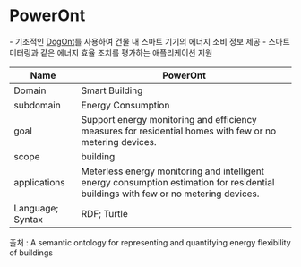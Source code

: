 # PowerOnt

&#45; 기초적인 [DogOnt](DogOnt)를 사용하여 건물 내 스마트 기기의 에너지 소비 정보 제공
&#45; 스마트 미터링과 같은 에너지 효율 조치를 평가하는 애플리케이션 지원

| Name             | PowerOnt                                                                                                 |
| ---------------- | -------------------------------------------------------------------------------------------------------- |
| Domain           | Smart Building                                                                                           |
| subdomain        | Energy Consumption                                                                                       |
| goal             | Support energy monitoring and efficiency measures for residential homes with few or no metering devices. |
| scope            | building                                                                                                 |
| applications     | Meterless energy monitoring and intelligent energy consumption estimation for residential buildings with few or no metering devices.                                                                                                         |
| Language; Syntax | RDF; Turtle                                                                                                         |

출처 :  A semantic ontology for representing and quantifying energy flexibility of buildings